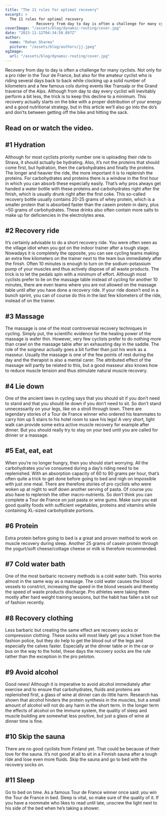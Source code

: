 ```yaml
---
title: "The 11 rules for optimal recovery"
excerpt: >
  The 11 rules for optimal recovery
              Recovery from day to day is often a challenge for many cyclists. Not only for a pro rider in the Tour de France, but also for the amateur cyclist who...
coverImage: "/assets/blog/dynamic-routing/cover.jpg"
date: "2023-11-12T04:34:58.897Z"
author:
  name: "Rohan Sharma"
  picture: "/assets/blog/authors/jj.jpeg"
ogImage:
  url: "/assets/blog/dynamic-routing/cover.jpg"
---
```


Recovery from day to day is often a challenge for many cyclists. Not only for a pro rider in the Tour de France, but also for the amateur cyclist who is riding several days back to back while clocking up a solid number of kilometers and a few famous cols during events like Transalp or the Grand traverse of the Alps. Although from day to day every cyclist will inevitably perform a bit less, the trick is to keep this decline to a minimum. This recovery actually starts on the bike with a proper distribution of your energy and a good nutritional strategy, but in this article we’ll also go into the do’s and don’ts between getting off the bike and hitting the sack.


## Read on or watch the video.

## 

## 

## 

## 

## 

## 

## 

## 

## 

## #1 Hydration

Although for most cyclists priority number one is uploading their ride to Strava, it should actually be hydrating. Also, it’s not the proteins that should come first, but hydration, then the carbohydrates and finally the proteins. The longer and heavier the ride, the more important it is to replenish the proteins. For carbohydrates and proteins there is a window in the first hour in which you can absorb these especially easily. That’s why pros always get handed a water bottle with these proteins and carbohydrates right after the finish, which is usually drunk right after the first coke. This so-called recovery bottle usually contains 20-25 grams of whey protein, which is a smaller protein that is absorbed faster than the casein protein in dairy, plus ~50 grams of carbohydrates. These drinks also often contain more salts to make up for deficiencies in the electrolytes area.


## 

## 

## 

## 

## #2 Recovery ride

It’s certainly advisable to do a short recovery ride. You were often seen as the village idiot when you got on the indoor trainer after a tough stage. Nowadays it is completely the opposite, you can see cycling teams making an extra few kilometers on the trainer next to the team bus immediately after the finish. Often 10 minutes is enough to turn on the sodium-potassium pump of your muscles and thus actively dispose of all waste products. The trick is to let the pedals spin with a minimum of effort. Although most cyclists prefer to lie on the massage table instead of cycling for another 10 minutes, there are even teams where you are not allowed on the massage table until after you have done a recovery ride. If your ride doesn’t end in a bunch sprint, you can of course do this in the last few kilometers of the ride, instead of on the trainer.


## 

## 

## 

## 

## #3 Massage

The massage is one of the most controversial recovery techniques in cycling. Simply put, the scientific evidence for the healing power of the massage is wafer thin. However, very few cyclists prefer to do nothing more than crawl on the massage table after an exhausting day in the saddle. The role of the soigneur actually goes a bit further than just his work as a masseur. Usually the massage is one of the few points of rest during the day and the therapist is also a mental carer. The attributed effect of the massage will partly be related to this, but a good masseur also knows how to reduce muscle tension and thus stimulate natural muscle recovery.


## 

## 

## 

## 

## #4 Lie down

One of the ancient laws in cycling says that you should sit if you don’t need to stand and that you should lie down if you don’t need to sit. So don’t stand unnecessarily on your legs, like on a stroll through town. There are legendary stories of a Tour de France winner who ordered his teammates to carry him up 5 stairs to his hotel room to save his legs! A very short, light walk can provide some extra active muscle recovery for example after dinner. But you should really try to stay on your bed until you are called for dinner or a massage.


## 

## 

## 

## 

## #5 Eat, eat, eat

When you’re no longer hungry, then you should start worrying. All the carbohydrates you’ve consumed during a day’s riding need to be replenished. With an absorption capacity of 60 to 90 grams per hour, that’s often quite a trick to get done before going to bed and nigh on impossible with just one meal. There are therefore stories of pro cyclists who were woken up at night to wolf down another serving of pasta. Of course you also have to replenish the other macro-nutrients. So don’t think you can complete a Tour de France on just pasta or wine gums. Make sure you eat good quality foods with sufficient vegetables, proteins and vitamins while containing XL-sized carbohydrate portions.


## 

## 

## 

## 

## #6 Protein

Extra protein before going to bed is a great and proven method to work on muscle recovery during sleep. Another 25 grams of casein protein through the yogurt/soft cheese/cottage cheese or milk is therefore recommended.


## 

## 

## 

## 

## #7 Cold water bath

One of the most barbaric recovery methods is a cold water bath. This works almost in the same way as a massage. The cold water causes the blood vessels to constrict, increasing the speed in the blood vessels and thereby the speed of waste products discharge. Pro athletes were taking them mostly after hard weight training sessions, but the habit has fallen a bit out of fashion recently.


## 

## 

## 

## 

## #8 Recovery clothing

Less barbaric but creating the same effect are recovery socks or compression clothing. These socks will most likely get you a ticket from the fashion police, but they do help to get the blood out of the legs and especially the calves faster. Especially at the dinner table or in the car or bus on the way to the hotel, these days the recovery socks are the rule rather than the exception in the pro peloton.


## 

## 

## 

## 

## #9 Avoid alcohol

Good news! Although it is imperative to avoid alcohol immediately after exercise and to ensure that carbohydrates, fluids and proteins are replenished first, a glass of wine at dinner can do little harm. Research has shown that alcohol hinders the protein synthesis in the muscles, but a small amount of alcohol will not do any harm in the short term. In the longer term the effects of alcohol on the immune system, the quality of sleep and muscle building are somewhat less positive, but just a glass of wine at dinner time is fine.


## 

## 

## 

## 

## #10 Skip the sauna

There are no good cyclists from Finland yet. That could be because of their love for the sauna. It’s not good at all to sit in a Finnish sauna after a tough ride and lose even more fluids. Skip the sauna and go to bed with the recovery socks on.


## 

## 

## 

## 

## #11 Sleep

Go to bed on time. As a famous Tour de France winner once said: you win the Tour de France in bed. Sleep is vital, so make sure of the quality of it. If you have a roommate who likes to read until late, unscrew the light next to his side of the bed when he’s taking a shower.
